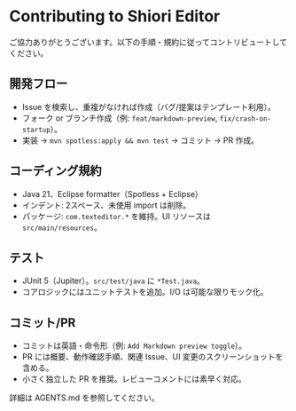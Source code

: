 # Contributing to Shiori Editor

ご協力ありがとうございます。以下の手順・規約に従ってコントリビュートしてください。

## 開発フロー
- Issue を検索し、重複がなければ作成（バグ/提案はテンプレート利用）。
- フォーク or ブランチ作成（例: `feat/markdown-preview`, `fix/crash-on-startup`）。
- 実装 → `mvn spotless:apply && mvn test` → コミット → PR 作成。

## コーディング規約
- Java 21、Eclipse formatter（Spotless + Eclipse）
- インデント: 2スペース、未使用 import は削除。
- パッケージ: `com.texteditor.*` を維持。UI リソースは `src/main/resources`。

## テスト
- JUnit 5（Jupiter）。`src/test/java` に `*Test.java`。
- コアロジックにはユニットテストを追加。I/O は可能な限りモック化。

## コミット/PR
- コミットは英語・命令形（例: `Add Markdown preview toggle`）。
- PR には概要、動作確認手順、関連 Issue、UI 変更のスクリーンショットを含める。
- 小さく独立した PR を推奨。レビューコメントには素早く対応。

詳細は AGENTS.md を参照してください。
